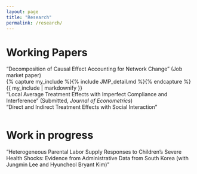 ```yaml
---
layout: page
title: "Research"
permalink: /research/
---
```

<!--
<div style="margin-top: 50px;">
</div>
-->

Working Papers
======
<div class="container_expanding">
    <span class="toggle-text"> “Decomposition of Causal Effect Accounting for Network Change” (Job market paper) </span>
    <div class="content" style="display:block;">
        <div class="markdown-content">
            {% capture my_include %}{% include JMP_detail.md %}{% endcapture %}
            {{ my_include | markdownify }}
        </div>
    </div>
</div>

<div class="container_expanding">
    <span class="toggle-text"> “Local Average Treatment Effects with Imperfect Compliance and Interference” (Submitted, <i>Journal of Econometrics</i>) </span>
    <div class="content" style="display:none;">
        <div class="markdown-content">
            {% capture my_include %}{% include 3YP_detail.md %}{% endcapture %}
            {{ my_include | markdownify }}
        </div>
    </div>
</div>

<div class="container_expanding">
    <span class="toggle-text"> “Direct and Indirect Treatment Effects with Social Interaction” </span>
    <div class="content" style="display:none;">
        <div class="markdown-content">
            {% capture my_include %}{% include 2YP_detail.md %}{% endcapture %}
            {{ my_include | markdownify }}
        </div>
    </div>
</div>

<!--
  * Estimation Package: [Stata, Matlab, Python, Julia, R]
  * Simulation: [[Matlab]](https://github.com/SiwonRyu/3YP_Simulation)
  * Empirical Application: [Stata]
-->

<div style="margin-top: 50px;">
</div>

Work in progress
======
<div class="container_expanding">
    <span class="toggle-text"> “Heterogeneous Parental Labor Supply Responses to Children’s Severe Health Shocks: Evidence from Administrative Data from South Korea (with Jungmin Lee and Hyuncheol Bryant Kim)” </span>
    <div class="content" style="display:none;">
        <div class="markdown-content">
            {% capture my_include %}{% include CC_detail.md %}{% endcapture %}
            {{ my_include | markdownify }}
        </div>
    </div>
</div>